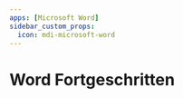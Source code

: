 ```yaml
---
apps: [Microsoft Word]
sidebar_custom_props:
  icon: mdi-microsoft-word
---
```


# Word Fortgeschritten




<Features/>
